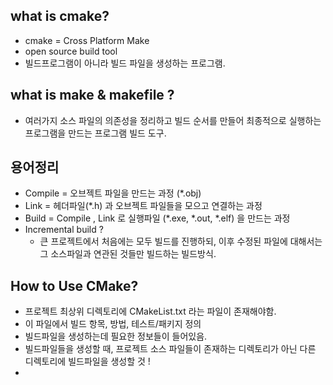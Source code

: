 ## what is cmake?
* cmake = Cross Platform Make 
* open source build tool
* 빌드프로그램이 아니라 빌드 파일을 생성하는 프로그램.

## what is make & makefile ?
* 여러가지 소스 파일의 의존성을 정리하고 빌드 순서를 만들어 
최종적으로 실행하는 프로그램을 만드는 프로그램 빌드 도구.


## 용어정리 
* Compile = 오브젝트 파일을 만드는 과정 (*.obj)
* Link = 헤더파일(*.h) 과 오브젝트 파일들을 모으고 연결하는 과정
* Build = Compile , Link 로 실행파일 (*.exe, *.out, *.elf) 을 만드는 과정
* Incremental build ?
    * 큰 프로젝트에서 처음에는 모두 빌드를 진행하되, 
    이후 수정된 파일에 대해서는 그 소스파일과 연관된 것들만 빌드하는 빌드방식.

## How to Use CMake? 
* 프로젝트 최상위 디렉토리에 CMakeList.txt 라는 파일이 존재해야함.
* 이 파일에서 빌드 항목, 방법, 테스트/패키지 정의
* 빌드파일을 생성하는데 필요한 정보들이 들어있음.
* 빌드파일들을 생성할 때, 
프로젝트 소스 파일들이 존재하는 디렉토리가 아닌 다른 디렉토리에 
빌드파일을 생성할 것 !
* 

